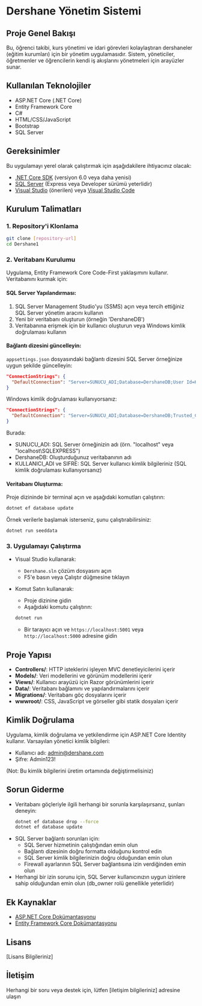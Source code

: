 # Dershane Yönetim Sistemi

## Proje Genel Bakışı
Bu, öğrenci takibi, kurs yönetimi ve idari görevleri kolaylaştıran dershaneler (eğitim kurumları) için bir yönetim uygulamasıdır. Sistem, yöneticiler, öğretmenler ve öğrencilerin kendi iş akışlarını yönetmeleri için arayüzler sunar.

## Kullanılan Teknolojiler
- ASP.NET Core (.NET Core)
- Entity Framework Core
- C#
- HTML/CSS/JavaScript
- Bootstrap
- SQL Server

## Gereksinimler
Bu uygulamayı yerel olarak çalıştırmak için aşağıdakilere ihtiyacınız olacak:
- [.NET Core SDK](https://dotnet.microsoft.com/download) (versiyon 6.0 veya daha yenisi)
- [SQL Server](https://www.microsoft.com/en-us/sql-server/sql-server-downloads) (Express veya Developer sürümü yeterlidir)
- [Visual Studio](https://visualstudio.microsoft.com/) (önerilen) veya [Visual Studio Code](https://code.visualstudio.com/)

## Kurulum Talimatları

### 1. Repository'i Klonlama
```bash
git clone [repository-url]
cd Dershane1
```

### 2. Veritabanı Kurulumu
Uygulama, Entity Framework Core Code-First yaklaşımını kullanır. Veritabanını kurmak için:

#### SQL Server Yapılandırması:
1. SQL Server Management Studio'yu (SSMS) açın veya tercih ettiğiniz SQL Server yönetim aracını kullanın
2. Yeni bir veritabanı oluşturun (örneğin 'DershaneDB')
3. Veritabanına erişmek için bir kullanıcı oluşturun veya Windows kimlik doğrulaması kullanın

#### Bağlantı dizesini güncelleyin:
`appsettings.json` dosyasındaki bağlantı dizesini SQL Server örneğinize uygun şekilde güncelleyin:

```json
"ConnectionStrings": {
  "DefaultConnection": "Server=SUNUCU_ADI;Database=DershaneDB;User Id=KULLANICI_ADI;Password=SIFRE;TrustServerCertificate=True;"
}
```

Windows kimlik doğrulaması kullanıyorsanız:
```json
"ConnectionStrings": {
  "DefaultConnection": "Server=SUNUCU_ADI;Database=DershaneDB;Trusted_Connection=True;TrustServerCertificate=True;"
}
```

Burada:
- SUNUCU_ADI: SQL Server örneğinizin adı (örn. "localhost" veya "localhost\\SQLEXPRESS")
- DershaneDB: Oluşturduğunuz veritabanının adı
- KULLANICI_ADI ve SIFRE: SQL Server kullanıcı kimlik bilgileriniz (SQL kimlik doğrulaması kullanıyorsanız)

#### Veritabanı Oluşturma:
Proje dizininde bir terminal açın ve aşağıdaki komutları çalıştırın:
```bash
dotnet ef database update
```

Örnek verilerle başlamak isterseniz, şunu çalıştırabilirsiniz:
```bash
dotnet run seeddata
```

### 3. Uygulamayı Çalıştırma
- Visual Studio kullanarak:
  - `Dershane.sln` çözüm dosyasını açın
  - F5'e basın veya Çalıştır düğmesine tıklayın

- Komut Satırı kullanarak:
  - Proje dizinine gidin
  - Aşağıdaki komutu çalıştırın:
  ```bash
  dotnet run
  ```
  - Bir tarayıcı açın ve `https://localhost:5001` veya `http://localhost:5000` adresine gidin

## Proje Yapısı
- **Controllers/**: HTTP isteklerini işleyen MVC denetleyicilerini içerir
- **Models/**: Veri modellerini ve görünüm modellerini içerir
- **Views/**: Kullanıcı arayüzü için Razor görünümlerini içerir
- **Data/**: Veritabanı bağlamını ve yapılandırmalarını içerir
- **Migrations/**: Veritabanı göç dosyalarını içerir
- **wwwroot/**: CSS, JavaScript ve görseller gibi statik dosyaları içerir

## Kimlik Doğrulama
Uygulama, kimlik doğrulama ve yetkilendirme için ASP.NET Core Identity kullanır. Varsayılan yönetici kimlik bilgileri:
- Kullanıcı adı: admin@dershane.com
- Şifre: Admin123!

(Not: Bu kimlik bilgilerini üretim ortamında değiştirmelisiniz)

## Sorun Giderme
- Veritabanı göçleriyle ilgili herhangi bir sorunla karşılaşırsanız, şunları deneyin:
  ```bash
  dotnet ef database drop --force
  dotnet ef database update
  ```
- SQL Server bağlantı sorunları için:
  - SQL Server hizmetinin çalıştığından emin olun
  - Bağlantı dizesinin doğru formatta olduğunu kontrol edin
  - SQL Server kimlik bilgilerinizin doğru olduğundan emin olun
  - Firewall ayarlarının SQL Server bağlantısına izin verdiğinden emin olun
- Herhangi bir izin sorunu için, SQL Server kullanıcınızın uygun izinlere sahip olduğundan emin olun (db_owner rolü genellikle yeterlidir)

## Ek Kaynaklar
- [ASP.NET Core Dokümantasyonu](https://docs.microsoft.com/en-us/aspnet/core)
- [Entity Framework Core Dokümantasyonu](https://docs.microsoft.com/en-us/ef/core)

## Lisans
[Lisans Bilgileriniz]

## İletişim
Herhangi bir soru veya destek için, lütfen [iletişim bilgileriniz] adresine ulaşın 